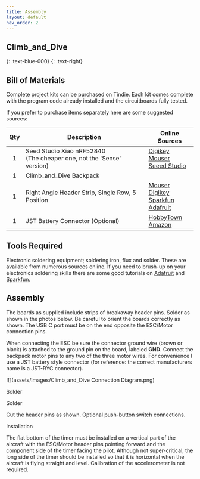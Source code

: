 ```yaml
---
title: Assembly
layout: default
nav_order: 2
---
```


## **Climb_and_Dive** ##
{: .text-blue-000}
{: .text-right}

## Bill of Materials ##

Complete project kits can be purchased on Tindie.  Each kit comes complete with the program code already installed and  the circuitboards fully tested.

If you prefer to purchase items separately here are some suggested sources:

| Qty | Description | Online Sources |
| :---: | ----------- | ------------- |
| 1 | Seed Studio Xiao nRF52840<br>(The cheaper one, not the 'Sense' version) | [Digikey][9]<br>[Mouser][10]<br>[Seeed Studio][11]  |
| 1 | Climb_and_Dive Backpack |  |
| 1 | Right Angle Header Strip, Single Row, 5 Position | [Mouser][5]<br>[Digikey][6]<br>[Sparkfun][3]<br>[Adafruit][4] |
| 1 | JST Battery Connector (Optional) | [HobbyTown][7]<br>[Amazon][8] |

## Tools Required ##

Electronic soldering equipment; soldering iron, flux and solder.  These are available from numerous sources online.  If you need to brush-up on your electronics soldering skills there are some good tutorials on [Adafruit][1] and [Sparkfun][2].

## Assembly ##

The boards as supplied include strips of breakaway header pins.  Solder as shown in the photos below.  Be careful to orient the boards correctly as shown.  The USB C port must be on the end opposite the ESC/Motor connection pins.


When connecting the ESC be sure the connector ground wire (brown or black) is attached to the ground pin on the board, labeled **GND**.  Connect the backpack motor pins to any two of the three motor wires.  For convenience I use a JST battery style connector (for reference: the correct manufacturers name is a JST-RYC connector).

![](assets/images/Climb_and_Dive Connection Diagram.png)

Solder

Solder

Cut the header pins as shown.  Optional push-button switch connections.

Installation

The flat bottom of the timer must be installed on a vertical part of the aircraft with the ESC/Motor header pins pointing forward and the component side of the timer facing the pilot.  Although not super-critical, the long side of the timer should be installed so that it is horizontal when the aircraft is flying straight and level.  Calibration of the accelerometer is not required.

[1]: https://learn.adafruit.com/adafruit-guide-excellent-soldering
[2]: https://learn.sparkfun.com/tutorials/how-to-solder-through-hole-soldering?_ga=2.264399628.2047829894.1668554338-987389297.1656854053
[3]: https://www.sparkfun.com/products/553
[4]: https://www.adafruit.com/product/1540
[5]: https://www.mouser.com/ProductDetail/Harwin/M20-9754046?qs=Jph8NoUxIfUFQh%2F79tzPcQ%3D%3D
[6]: https://www.digikey.com/en/products/detail/amphenol-cs-fci/68015-436HLF/1487576?s=N4IgTCBcDaIGwAYCcBaAzAFiQDhQOQBEACEAXQF8g
[7]: https://www.hobbytown.com/protek-rc-jst-male-connector-leads-2-ptk-5218/p23432
[8]: https://www.amazon.com/Silicone-Connector-SIM-NAT-Connectors/dp/B071XN7C43/ref=sr_1_16?crid=231ACQ422NRUB&keywords=jst+ryc&qid=1668614414&sprefix=jst+ryc%2Caps%2C89&sr=8-16
[9]: https://www.digikey.com/en/products/detail/seeed-technology-co-ltd/102010448/16652893?s=N4IgTCBcDaIIwFYCcB2AtHADGTWAseAHGgHIAiIAugL5A
[10]: https://www.mouser.com/ProductDetail/Seeed-Studio/102010448?qs=Znm5pLBrcAJ5g%252BWAkitg4w%3D%3D
[11]: https://www.seeedstudio.com/Seeed-XIAO-BLE-nRF52840-p-5201.html
